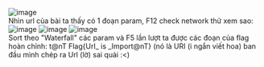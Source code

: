 ![image](https://user-images.githubusercontent.com/62832067/149930359-a5048865-fded-4e74-ac73-d40e264d645f.png)
<br> Nhìn url của bài ta thấy có 1 đoạn param, F12 check network thử xem sao:
![image](https://user-images.githubusercontent.com/62832067/149930646-75620f91-f834-4f1c-b349-d22797d9d8b5.png)
![image](https://user-images.githubusercontent.com/62832067/149930737-02ff8c81-21e6-4446-bb6d-71aef87b84ef.png)
![image](https://user-images.githubusercontent.com/62832067/149930526-be34b4f0-3a35-4601-b0a2-ff712134784b.png)
<br> Sort theo "Waterfall" các param và F5 lần lượt ta được các đoạn của flag hoàn chỉnh: t@nT Flag{UrI_ is _Import@nT} (nó là URI (i ngắn viết hoa) ban đầu mình chép ra Url (lờ) sai quài :<)

